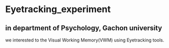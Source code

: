 # Eyetracking_experiment
## in department of Psychology, Gachon university

we interested to the Visual Working Memory(VWM) using Eyetracking tools.
